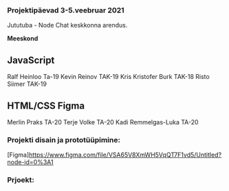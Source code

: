 ### Projektipäevad 3-5.veebruar 2021

Jututuba - Node Chat keskkonna arendus.

**Meeskond**

## JavaScript

Ralf Heinloo Ta-19
Kevin Reinov TAK-19
Kris Kristofer Burk TAK-18
Risto Siimer TAK-19

## HTML/CSS Figma

Merlin Praks TA-20
Terje Volke TA-20
Kadi Remmelgas-Luka TA-20


### Projekti disain ja prototüüpimine:

[Figma]https://www.figma.com/file/VSA65V8XmWH5VqQT7F1vd5/Untitled?node-id=0%3A1


### Prjoekt:




